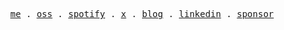 <p align="center">
  <samp>
    <a href="https://mateonunez.dev">me</a> .
    <a href="https://mateonunez.dev/open-source">oss</a> .
    <a href="https://open.spotify.com/user/ltstcqtg2k6q3a17xzdbmcd8q?si=c09bc43e12754f0b">spotify</a> .
    <a href="https://x.com/mateonunezx">x</a> .
    <a href="https://mateonunez.dev/blog">blog</a> .
    <a href="https://linkedin.com/in/mateo-nunez/">linkedin</a> .
    <a href="https://github.com/sponsors/mateonunez">sponsor</a>
  </samp>
</p>
